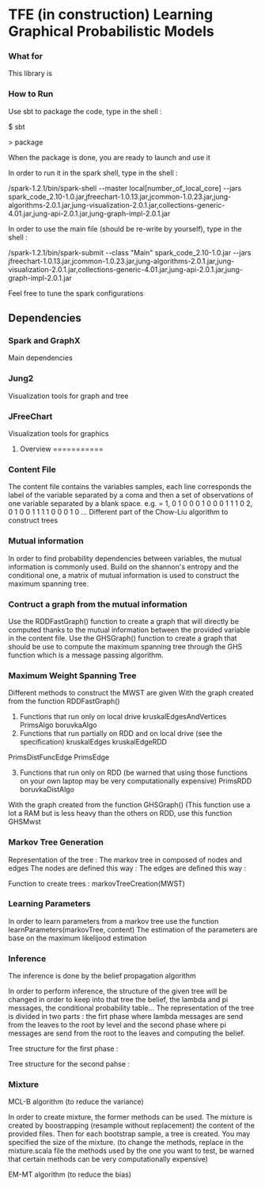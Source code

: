 TFE (in construction)
Learning Graphical Probabilistic Models
=======================================
### What for
This library is 

### How to Run
Use sbt to package the code, type in the shell :

$ sbt

\> package

When the package is done, you are ready to launch and use it

In order to run it in the spark shell, type in the shell : 

/spark-1.2.1/bin/spark-shell --master local[number_of_local_core] --jars spark_code_2.10-1.0.jar,jfreechart-1.0.13.jar,jcommon-1.0.23.jar,jung-algorithms-2.0.1.jar,jung-visualization-2.0.1.jar,collections-generic-4.01.jar,jung-api-2.0.1.jar,jung-graph-impl-2.0.1.jar 

In order to use the main file (should be re-write by yourself), type in the shell : 

/spark-1.2.1/bin/spark-submit --class "Main" spark_code_2.10-1.0.jar --jars jfreechart-1.0.13.jar,jcommon-1.0.23.jar,jung-algorithms-2.0.1.jar,jung-visualization-2.0.1.jar,collections-generic-4.01.jar,jung-api-2.0.1.jar,jung-graph-impl-2.0.1.jar 

Feel free to tune the spark configurations

Dependencies
------------
### Spark and GraphX
Main dependencies
### Jung2
Visualization tools for graph and tree
### JFreeChart
Visualization tools for graphics

1. Overview
===========
### Content File
The content file contains the variables samples, each line corresponds the label of the variable separated by a coma and then a set of observations of one variable separated by a blank space.
e.g. = 
1, 0 1 0 0 0 1 0 0 0 1 1 1 0
2, 0 1 0 0 1 1 1 1 0 0 0 1 0
...
Different part of the Chow-Liu algorithm to construct trees
### Mutual information
In order to find probability dependencies between variables, the mutual information is commonly used.
Build on the shannon's entropy and the conditional one, a matrix of mutual information is used to construct the maximum spanning tree.
### Contruct a graph from the mutual information
Use the RDDFastGraph() function to create a graph that will directly be computed thanks to the mutual information between the provided variable in the content file.
Use the GHSGraph() function to create a graph that should be use to compute the maximum spanning tree through the GHS function which is a message passing algorithm.
### Maximum Weight Spanning Tree
Different methods to construct the MWST are given
With the graph created from the function RDDFastGraph()

1. Functions that run only on local drive
kruskalEdgesAndVertices
PrimsAlgo
boruvkaAlgo
2. Functions that run partially on RDD and on local drive (see the specification)
kruskalEdges
kruskalEdgeRDD

PrimsDistFuncEdge
PrimsEdge

3. Functions that run only on RDD
(be warned that using those functions on your own laptop may be very computationally expensive)
PrimsRDD
boruvkaDistAlgo

With the graph created from the function GHSGraph()
(This function use a lot a RAM but is less heavy than the others on RDD, use this function
GHSMwst

### Markov Tree Generation
Representation of the tree :
The markov tree in composed of nodes and edges
The nodes are defined this way :
The edges are defined this way :


Function to create trees : 
markovTreeCreation(MWST)
### Learning Parameters
In order to learn parameters from a markov tree use the function learnParameters(markovTree, content)
The estimation of the parameters are base on the maximum likelijood estimation
### Inference
The inference is done by the belief propagation algorithm

In order to perform inference, the structure of the given tree will be changed in order to keep into that tree the belief, the lambda and pi messages, the conditional probability table... The representation of the tree is divided in two parts : the firt phase where lambda messages are send from the leaves to the root by level and the second phase where pi messages are send from the root to the leaves and computing the belief.

Tree structure for the first phase : 

Tree structure for the second pahse :
### Mixture
MCL-B algorithm (to reduce the variance)

In order to create mixture, the former methods can be used. The mixture is created by boostrapping (resample without replacement) the content of the provided files. Then for each bootstrap sample, a tree is created. You may specified the size of the mixture. (to change the methods, replace in the mixture.scala file the methods used by the one you want to test, be warned that certain methods can be very computationally expensive)
 
EM-MT algorithm (to reduce the bias)
 

 
 
 
 
 
 
 







